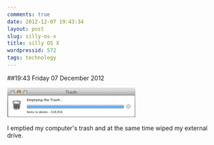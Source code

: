 ```yaml
---
comments: true
date: 2012-12-07 19:43:34
layout: post
slug: silly-os-x
title: silly OS X
wordpressid: 572
tags: technology
---
```


##19:43 Friday 07 December 2012

[![](/images/2012/12/negative-328k-files-300x69.png)](/images/2012/12/negative-328k-files.png)

I emptied my computer's trash and at the same time wiped my external drive.

